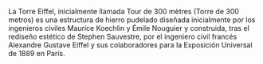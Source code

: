 La Torre Eiffel, inicialmente llamada Tour de 300 mètres (Torre de 300 metros) es una estructura de hierro pudelado diseñada inicialmente por los ingenieros civiles Maurice Koechlin y Émile Nouguier y construida, tras el rediseño estético de Stephen Sauvestre, por el ingeniero civil francés Alexandre Gustave Eiffel y sus colaboradores para la Exposición Universal de 1889 en París.
